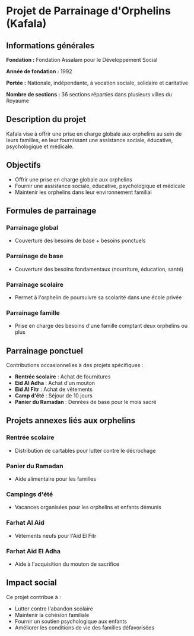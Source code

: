 # Projet de Parrainage d'Orphelins (Kafala)

## Informations générales

**Fondation :** Fondation Assalam pour le Développement Social

**Année de fondation :** 1992

**Portée :** Nationale, indépendante, à vocation sociale, solidaire et caritative

**Nombre de sections :** 36 sections réparties dans plusieurs villes du Royaume

## Description du projet

Kafala vise à offrir une prise en charge globale aux orphelins au sein de leurs familles, en leur fournissant une assistance sociale, éducative, psychologique et médicale.

## Objectifs

- Offrir une prise en charge globale aux orphelins
- Fournir une assistance sociale, éducative, psychologique et médicale
- Maintenir les orphelins dans leur environnement familial

## Formules de parrainage

### Parrainage global
- Couverture des besoins de base + besoins ponctuels

### Parrainage de base
- Couverture des besoins fondamentaux (nourriture, éducation, santé)

### Parrainage scolaire
- Permet à l'orphelin de poursuivre sa scolarité dans une école privée

### Parrainage famille
- Prise en charge des besoins d'une famille comptant deux orphelins ou plus

## Parrainage ponctuel

Contributions occasionnelles à des projets spécifiques :

- **Rentrée scolaire** : Achat de fournitures
- **Eid Al Adha** : Achat d'un mouton
- **Eid Al Fitr** : Achat de vêtements
- **Camp d'été** : Séjour de 10 jours
- **Panier du Ramadan** : Denrées de base pour le mois sacré

## Projets annexes liés aux orphelins

### Rentrée scolaire
- Distribution de cartables pour lutter contre le décrochage

### Panier du Ramadan
- Aide alimentaire pour les familles

### Campings d'été
- Vacances organisées pour les orphelins et enfants démunis

### Farhat Al Aid
- Vêtements neufs pour l'Aid El Fitr

### Farhat Aid El Adha
- Aide à l'acquisition du mouton de sacrifice

## Impact social

Ce projet contribue à :
- Lutter contre l'abandon scolaire
- Maintenir la cohésion familiale
- Fournir un soutien psychologique aux enfants
- Améliorer les conditions de vie des familles défavorisées

